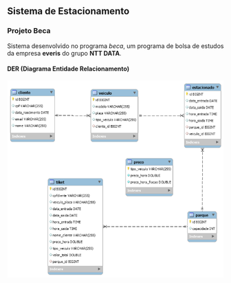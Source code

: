 ## Sistema de Estacionamento 
### Projeto Beca
Sistema desenvolvido no programa *beca*, um programa de bolsa de estudos da empresa **everis** do grupo **NTT DATA**.

#### DER (Diagrama Entidade Relacionamento)
<img src="assets/img/der.png">